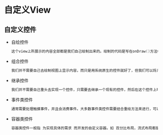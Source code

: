 # 自定义View

## 自定义控件

* 自绘控件

  ~~~java
  这个view上所展示的内容全部都是我们自己绘制出来的。绘制的代码是写在onDraw()方法中。通常自绘控件直接继承自View(实现例子：卡片，动画展示)
  ~~~

  

* 组合控件 

  ~~~java
  我们并不需要自己去绘制视图上显示内容，而只是用系统原生的控件就好了，但我们可以将几个系统原生的控件组合一起，这样创建出的控件被称为组合控件。
  ~~~

  

* 继承控件

  ~~~java
  我们并不需要自己重头去实现一个控件，只需要去继承一个现有的控件，然后在这个控件上增加一些新的功能，就可以形成 一个自定义的控件了。这种自定义控件的特点就是不仅能够按照我们的需求加入相应的功能，还可以保留原生控件的所有功能。
  ~~~

  

* 事件类控件

  ~~~java
  通常需要处理触摸事件，并且会消费事件。大多数事件类控件需要结合重绘方法来进行，可以给用户的手指有一个良好的反馈。如：刮刮乐。
  ~~~

  

* 容器类控件

  ~~~java
  容器类控件一般指 为实现具体的需求 而开发的自定义容器。如 百分比布局，流式布局都是为实现具体摆放的容器类控件，一般实现容器类控件 需要继承五大布局即可。如果满足不了的可以自定义实现。
  ~~~

  







